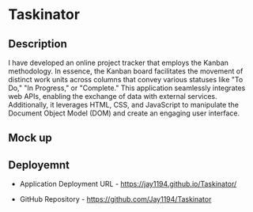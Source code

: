 # Taskinator

## Description
I have developed an online project tracker that employs the Kanban methodology. In essence, the Kanban board facilitates the movement of distinct work units across columns that convey various statuses like "To Do," "In Progress," or "Complete." This application seamlessly integrates web APIs, enabling the exchange of data with external services. Additionally, it leverages HTML, CSS, and JavaScript to manipulate the Document Object Model (DOM) and create an engaging user interface.

## Mock up



## Deployemnt

* Application Deployment URL - https://jay1194.github.io/Taskinator/

*  GitHub Repository - https://github.com/Jay1194/Taskinator
